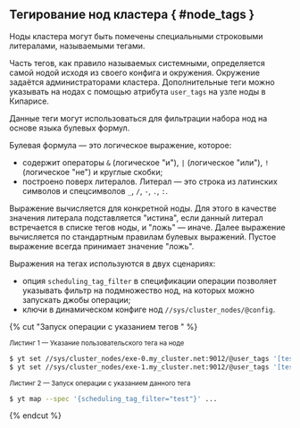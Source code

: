 ## Тегирование нод кластера { #node_tags }

Ноды кластера могут быть помечены специальными строковыми литералами, называемыми тегами.

Часть тегов, как правило называемых системными, определяется самой нодой исходя из своего конфига и окружения. Окружение задаётся  администраторами кластера. Дополнительные теги можно указывать на нодах с помощью атрибута `user_tags` на узле ноды в Кипарисе.

Данные теги могут использоваться для фильтрации набора нод на основе языка булевых формул.

Булевая формула — это логическое выражение, которое:
- содержит операторы `&` (логическое "и"), `|` (логическое "или"), `!` (логическое "не") и круглые скобки;
- построено поверх литералов. Литерал — это строка из латинских символов и спецсимволов `_`, `/`, `-`, `.`, `:`.

Выражение вычисляется для конкретной ноды. Для этого в качестве значения литерала подставляется "истина", если данный литерал встречается в списке тегов ноды, и "ложь" — иначе. Далее выражение вычисляется по стандартным правилам булевых выражений. Пустое выражение всегда принимает значение "ложь".

Выражения на тегах используются в двух сценариях:
  - опция `scheduling_tag_filter` в спецификации операции позволяет указывать фильтр на подмножество нод, на которых можно запускать джобы операции;
  - ключи в динамическом конфиге нод `//sys/cluster_nodes/@config`.

{% cut "Запуск операции с указанием тегов " %}

<small>Листинг 1 — Указание пользовательского тега на ноде</small>

```bash
$ yt set //sys/cluster_nodes/exe-0.my_cluster.net:9012/@user_tags '[test]'
$ yt set //sys/cluster_nodes/exe-1.my_cluster.net:9012/@user_tags '[test]'
```

<small>Листинг 2 — Запуск операции с указанием данного тега</small>

```bash
$ yt map --spec '{scheduling_tag_filter="test"}' ...
```

{% endcut %}
